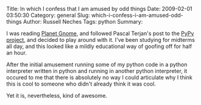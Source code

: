 Title: In which I confess that I am amused by odd things
Date: 2009-02-01 03:50:30
Category: general
Slug: which-i-confess-i-am-amused-odd-things
Author: Russell Neches
Tags: python
Summary: 


I was reading [Planet Gnome](http://planet.gnome.org), and followed
Pascal Terjan's post to the [PyPy
project](http://codespeak.net/pypy/dist/pypy/doc/home.html), and decided
to play around with it. I've been studying for midterms all day, and
this looked like a mildly educational way of goofing off for half an
hour.

After the initial amusement running some of my python code in a python
interpreter written in python and running in another python interpreter,
it occured to me that there is absolutely no way I could articulate why
I think this is cool to someone who didn't already think it was cool.

Yet it is, nevertheless, kind of awesome.
